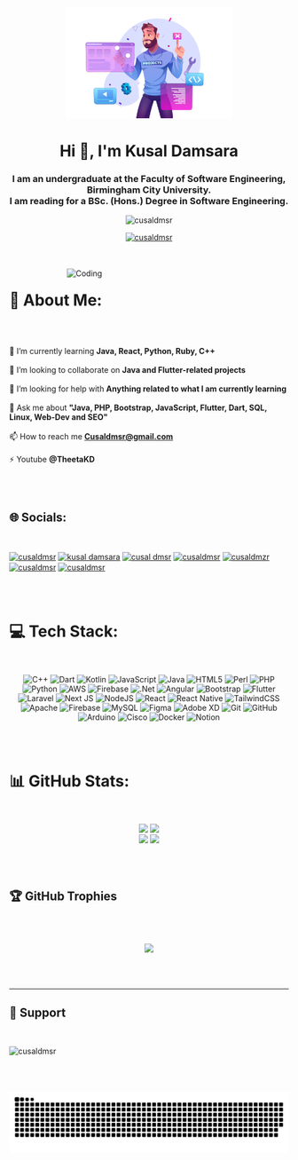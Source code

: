<div align=center>
        <img src="file.png"  height="200">
    </div>

<h1 align="center">Hi 👋, I'm Kusal Damsara</h1>
<h3 align="center">I am an undergraduate at the Faculty of Software Engineering, Birmingham City University. <br>
I am reading for a BSc. (Hons.) Degree in Software Engineering.</h3>


<p align="center"> <img src="https://komarev.com/ghpvc/?username=cusaldmsr&label=Profile%20views&color=0e75b6&style=flat" alt="cusaldmsr" /> </p>

<p align="center"> <a href="https://twitter.com/cusaldmsr" target="blank"><img src="https://img.shields.io/twitter/follow/cusaldmsr?logo=twitter&style=for-the-badge" alt="cusaldmsr" /></a> </p>


<br>
<br>

<img align="right" alt="Coding" width="400" src="Singing Contract.gif">





# 💫 About Me:
<br>
<br>

🌱 I’m currently learning **Java, React, Python, Ruby, C++**<br><br>👯 I’m looking to collaborate on **Java and Flutter-related projects**<br><br>🤝 I’m looking for help with **Anything related to what I am currently learning**<br><br>💬 Ask me about **"Java, PHP, Bootstrap, JavaScript, Flutter, Dart, SQL, Linux, Web-Dev and SEO"**<br><br>📫 How to reach me **Cusaldmsr@gmail.com**<br><br>⚡ Youtube **@TheetaKD**

<br>
<br>

## 🌐 Socials:
<br>
<p align="left">
<a href="https://twitter.com/cusaldmsr" target="blank"><img align="center" src="https://raw.githubusercontent.com/rahuldkjain/github-profile-readme-generator/master/src/images/icons/Social/twitter.svg" alt="cusaldmsr" height="30" width="40" /></a>
<a href="https://linkedin.com/in/kusal damsara" target="blank"><img align="center" src="https://raw.githubusercontent.com/rahuldkjain/github-profile-readme-generator/master/src/images/icons/Social/linked-in-alt.svg" alt="kusal damsara" height="30" width="40" /></a>
<a href="https://stackoverflow.com/users/cusal dmsr" target="blank"><img align="center" src="https://raw.githubusercontent.com/rahuldkjain/github-profile-readme-generator/master/src/images/icons/Social/stack-overflow.svg" alt="cusal dmsr" height="30" width="40" /></a>
<a href="https://fb.com/cusaldmsr" target="blank"><img align="center" src="https://raw.githubusercontent.com/rahuldkjain/github-profile-readme-generator/master/src/images/icons/Social/facebook.svg" alt="cusaldmsr" height="30" width="40" /></a>
<a href="https://instagram.com/cusaldmzr" target="blank"><img align="center" src="https://raw.githubusercontent.com/rahuldkjain/github-profile-readme-generator/master/src/images/icons/Social/instagram.svg" alt="cusaldmzr" height="30" width="40" /></a>
<a href="https://www.youtube.com/c/cusaldmsr" target="blank"><img align="center" src="https://raw.githubusercontent.com/rahuldkjain/github-profile-readme-generator/master/src/images/icons/Social/youtube.svg" alt="cusaldmsr" height="30" width="40" /></a>
<a href="https://discord.gg/cusaldmsr" target="blank"><img align="center" src="https://raw.githubusercontent.com/rahuldkjain/github-profile-readme-generator/master/src/images/icons/Social/discord.svg" alt="cusaldmsr" height="30" width="40" /></a>
</p>
<br>
<br>



# 💻 Tech Stack:
<br>
<be>
<div align="center">
        
![C++](https://img.shields.io/badge/c++-%2300599C.svg?style=for-the-badge&logo=c%2B%2B&logoColor=white) ![Dart](https://img.shields.io/badge/dart-%230175C2.svg?style=for-the-badge&logo=dart&logoColor=white) ![Kotlin](https://img.shields.io/badge/kotlin-%237F52FF.svg?style=for-the-badge&logo=kotlin&logoColor=white) ![JavaScript](https://img.shields.io/badge/javascript-%23323330.svg?style=for-the-badge&logo=javascript&logoColor=%23F7DF1E) ![Java](https://img.shields.io/badge/java-%23ED8B00.svg?style=for-the-badge&logo=openjdk&logoColor=white) ![HTML5](https://img.shields.io/badge/html5-%23E34F26.svg?style=for-the-badge&logo=html5&logoColor=white) ![Perl](https://img.shields.io/badge/perl-%2339457E.svg?style=for-the-badge&logo=perl&logoColor=white) ![PHP](https://img.shields.io/badge/php-%23777BB4.svg?style=for-the-badge&logo=php&logoColor=white) ![Python](https://img.shields.io/badge/python-3670A0?style=for-the-badge&logo=python&logoColor=ffdd54) ![AWS](https://img.shields.io/badge/AWS-%23FF9900.svg?style=for-the-badge&logo=amazon-aws&logoColor=white) ![Firebase](https://img.shields.io/badge/firebase-%23039BE5.svg?style=for-the-badge&logo=firebase) ![.Net](https://img.shields.io/badge/.NET-5C2D91?style=for-the-badge&logo=.net&logoColor=white) ![Angular](https://img.shields.io/badge/angular-%23DD0031.svg?style=for-the-badge&logo=angular&logoColor=white) ![Bootstrap](https://img.shields.io/badge/bootstrap-%238511FA.svg?style=for-the-badge&logo=bootstrap&logoColor=white) ![Flutter](https://img.shields.io/badge/Flutter-%2302569B.svg?style=for-the-badge&logo=Flutter&logoColor=white) ![Laravel](https://img.shields.io/badge/laravel-%23FF2D20.svg?style=for-the-badge&logo=laravel&logoColor=white) ![Next JS](https://img.shields.io/badge/Next-black?style=for-the-badge&logo=next.js&logoColor=white) ![NodeJS](https://img.shields.io/badge/node.js-6DA55F?style=for-the-badge&logo=node.js&logoColor=white) ![React](https://img.shields.io/badge/react-%2320232a.svg?style=for-the-badge&logo=react&logoColor=%2361DAFB) ![React Native](https://img.shields.io/badge/react_native-%2320232a.svg?style=for-the-badge&logo=react&logoColor=%2361DAFB) ![TailwindCSS](https://img.shields.io/badge/tailwindcss-%2338B2AC.svg?style=for-the-badge&logo=tailwind-css&logoColor=white) ![Apache](https://img.shields.io/badge/apache-%23D42029.svg?style=for-the-badge&logo=apache&logoColor=white) ![Firebase](https://img.shields.io/badge/firebase-a08021?style=for-the-badge&logo=firebase&logoColor=ffcd34) ![MySQL](https://img.shields.io/badge/mysql-4479A1.svg?style=for-the-badge&logo=mysql&logoColor=white) ![Figma](https://img.shields.io/badge/figma-%23F24E1E.svg?style=for-the-badge&logo=figma&logoColor=white) ![Adobe XD](https://img.shields.io/badge/Adobe%20XD-470137?style=for-the-badge&logo=Adobe%20XD&logoColor=#FF61F6) ![Git](https://img.shields.io/badge/git-%23F05033.svg?style=for-the-badge&logo=git&logoColor=white) ![GitHub](https://img.shields.io/badge/github-%23121011.svg?style=for-the-badge&logo=github&logoColor=white) ![Arduino](https://img.shields.io/badge/-Arduino-00979D?style=for-the-badge&logo=Arduino&logoColor=white) ![Cisco](https://img.shields.io/badge/cisco-%23049fd9.svg?style=for-the-badge&logo=cisco&logoColor=black) ![Docker](https://img.shields.io/badge/docker-%230db7ed.svg?style=for-the-badge&logo=docker&logoColor=white) ![Notion](https://img.shields.io/badge/Notion-%23000000.svg?style=for-the-badge&logo=notion&logoColor=white)

</div>
<br>
<br>

# 📊 GitHub Stats:
<br>

<div align="center">

![](https://github-readme-stats.vercel.app/api?username=cusaldmsr&theme=dark&hide_border=true&include_all_commits=false&count_private=true)
![](https://github-readme-streak-stats.herokuapp.com/?user=cusaldmsr&theme=dark&hide_border=true)<br/>
![](http://github-profile-summary-cards.vercel.app/api/cards/profile-details?username=cusaldmsr&theme=radical&hide_border=false)
![](https://github-contributor-stats.vercel.app/api?username=cusaldmsr&limit=5&theme=dark&combine_all_yearly_contributions=true)

</div>
<br>
<br>

## 🏆 GitHub Trophies
<br>
<br>

<div align="center">
        
![](https://github-profile-trophy.vercel.app/?username=cusaldmsr&theme=radical&no-frame=false&no-bg=true&margin-w=4)
        
</div>
<br>
<br>


---
## 💝 Support
<br>

<p><a href="https://www.buymeacoffee.com/cusaldmsr"> <img align="left" src="https://cdn.buymeacoffee.com/buttons/v2/default-yellow.png" height="50" width="210" alt="cusaldmsr" /></a></p><br><br>

<br>

<br>

<p align="center">
  <img  src="https://raw.githubusercontent.com/Elanza-48/Elanza-48/main/resources/img/github-contribution-grid-snake.svg"
    alt="example" />
</p>
